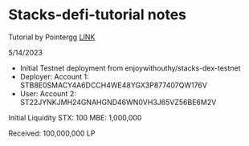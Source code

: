 # Stacks-defi-tutorial notes

Tutorial by Pointergg
[LINK](https://www.pointer.gg/tutorials/build-a-dex-with-stacks/3797cff6-aeea-41dd-b218-521b93bd874b)

5/14/2023
- Initial Testnet deployment from enjoywithouthy/stacks-dex-testnet
- Deployer: Account 1: STB8E0SMACY4A6DCCH4WE48YGX3P877407QW176V
- User: Account 2: ST22JYNKJMH24GNAHGND46WN0VH3J65VZ56BE6M2V

Initial Liquidity
STX: 100
MBE: 1,000,000

Received: 100,000,000 LP
